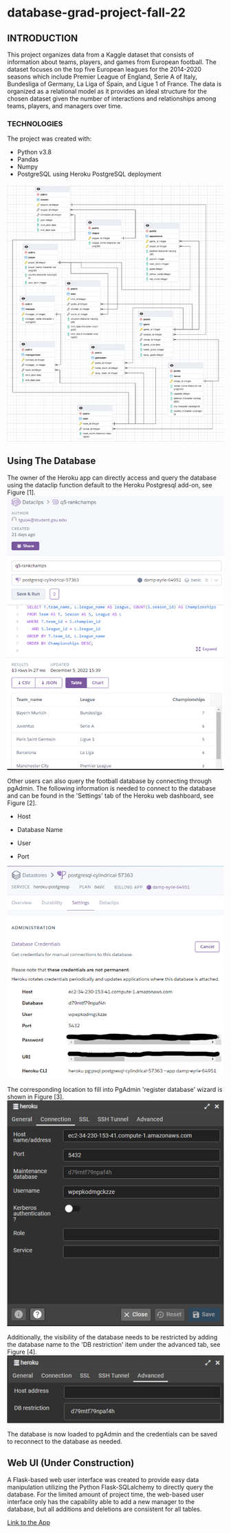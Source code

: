 # database-grad-project-fall-22
## INTRODUCTION
This project organizes data from a Kaggle dataset that consists of information about teams, players, and games from European football. The dataset focuses on the top five European leagues for the 2014-2020 seasons which include Premier League of England, Serie A of Italy, Bundesliga of Germany, La Liga of Spain, and Ligue 1 of France. The data is organized as a relational model as it provides an ideal structure for the chosen dataset given the number of interactions and relationships among teams, players, and managers over time.

### TECHNOLOGIES

The project was created with:

* Python v3.8
* Pandas
* Numpy
* PostgreSQL using Heroku PostgreSQL deployment

![Running a SQL Query Using Heroku PostgreSQL Dataclip](docs/ERD-light.png)

## Using The Database

The owner of the Heroku app can directly access and query the database using the dataclip function default to the Heroku Postgresql add-on, see Figure [1].
![Running a SQL Query Using Heroku PostgreSQL Dataclip](docs/dataclip.png)  

Other users can also query the football database by connecting through pgAdmin. The following information is needed to connect to the database and can be found in the 'Settings' tab of the Heroku web dashboard, see Figure [2].

* Host

* Database Name

* User

* Port

![PostgreSQL Database Credentials](docs/database_settings.png)

The corresponding location to fill into PgAdmin 'register database'
wizard is shown in Figure [3].
![The 'Register-Server' Interface in pgAdmin 4.](docs/connection_settings.png)

Additionally, the visibility of the database needs to be restricted by adding the database name to the 'DB restriction' item under the advanced tab, see Figure [4].
![Limit Visibility To The Football Database Only](docs/isolate_db.png)

The database is now loaded to pgAdmin and the credentials can be saved to reconnect to the database as needed.

## Web UI (Under Construction)

A Flask-based web user interface was created to provide easy data manipulation utilizing the Python Flask-SQLalchemy to directly query the database. For the limited amount of project time, the web-based user interface only has the capability able to add a new manager to the database, but all additions and deletions are consistent for all tables.

[Link to the App](https://damp-eyrie-64951.herokuapp.com/)
